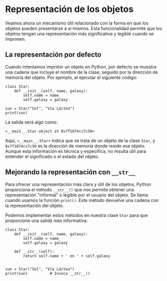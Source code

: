 # Representación de los objetos

Veamos ahora un mecanismo útil relacionado con la forma en que los objetos pueden presentarse a sí mismos. Esta funcionalidad permite que los objetos tengan una representación más significativa y legible cuando se imprimen.

## La representación por defecto

Cuando intentamos imprimir un objeto en Python, por defecto se muestra una cadena que incluye el nombre de la clase, seguido por la dirección de memoria del objeto. Por ejemplo, al ejecutar el siguiente código:

```
class Star:
    def __init__(self, name, galaxy):
        self.name = name
        self.galaxy = galaxy

sun = Star("Sol", "Vía Láctea")
print(sun)
```

La salida será algo como:

```
<__main__.Star object at 0x7f1074cc7c50>
```

Aquí, `<__main__.Star>` indica que se trata de un objeto de la clase `Star`, y `0x7f1074cc7c50` es la dirección de memoria donde reside ese objeto. Aunque esta información es técnica y específica, no resulta útil para entender el significado o el estado del objeto.

## Mejorando la representación con `__str__`

Para ofrecer una representación más clara y útil de los objetos, Python proporciona el método `__str__()` que nos permite obtener una representación "informal" o legible por el usuario del objeto. Se llama cuando usamos la función `print()`. Este método devuelve una cadena con la representación del objeto.

Podemos implementar estos métodos en nuestra clase `Star` para que proporcione una salida más informativa:

```
class Star:
    def __init__(self, name, galaxy):
        self.name = name
        self.galaxy = galaxy

    def __str__(self):
        return self.name + ' en ' + self.galaxy

    
sun = Star("Sol", "Vía Láctea")
print(sun)          # Invoca __str__()
```

